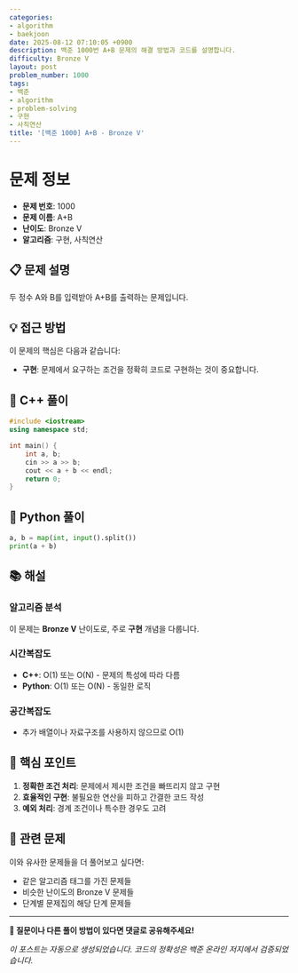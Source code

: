 ```yaml
---
categories:
- algorithm
- baekjoon
date: 2025-08-12 07:10:05 +0900
description: 백준 1000번 A+B 문제의 해결 방법과 코드를 설명합니다.
difficulty: Bronze V
layout: post
problem_number: 1000
tags:
- 백준
- algorithm
- problem-solving
- 구현
- 사칙연산
title: '[백준 1000] A+B - Bronze V'
---
```


# 문제 정보

- **문제 번호**: 1000
- **문제 이름**: A+B
- **난이도**: Bronze V
- **알고리즘**: 구현, 사칙연산

## 📋 문제 설명

두 정수 A와 B를 입력받아 A+B를 출력하는 문제입니다.

## 💡 접근 방법

이 문제의 핵심은 다음과 같습니다:

- **구현**: 문제에서 요구하는 조건을 정확히 코드로 구현하는 것이 중요합니다.


## 🔧 C++ 풀이

```cpp
#include <iostream>
using namespace std;

int main() {
    int a, b;
    cin >> a >> b;
    cout << a + b << endl;
    return 0;
}
```

## 🐍 Python 풀이

```python
a, b = map(int, input().split())
print(a + b)
```

## 📚 해설

### 알고리즘 분석

이 문제는 **Bronze V** 난이도로, 주로 **구현** 개념을 다룹니다.

### 시간복잡도
- **C++**: O(1) 또는 O(N) - 문제의 특성에 따라 다름
- **Python**: O(1) 또는 O(N) - 동일한 로직

### 공간복잡도
- 추가 배열이나 자료구조를 사용하지 않으므로 O(1)

## 🎯 핵심 포인트

1. **정확한 조건 처리**: 문제에서 제시한 조건을 빠뜨리지 않고 구현
2. **효율적인 구현**: 불필요한 연산을 피하고 간결한 코드 작성
3. **예외 처리**: 경계 조건이나 특수한 경우도 고려

## 🔗 관련 문제

이와 유사한 문제들을 더 풀어보고 싶다면:

- 같은 알고리즘 태그를 가진 문제들
- 비슷한 난이도의 Bronze V 문제들
- 단계별 문제집의 해당 단계 문제들

---

**💬 질문이나 다른 풀이 방법이 있다면 댓글로 공유해주세요!**

*이 포스트는 자동으로 생성되었습니다. 코드의 정확성은 백준 온라인 저지에서 검증되었습니다.*
